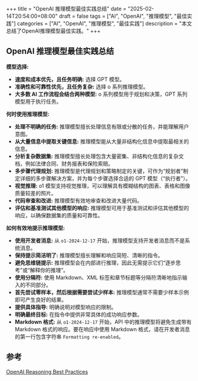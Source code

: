 +++
title = "OpenAI 推理模型最佳实践总结"
date = "2025-02-14T20:54:00+08:00"
draft = false
tags = ["AI", "OpenAI", "推理模型", "最佳实践"]
categories = ["AI", "OpenAI", "推理模型", "最佳实践"]
description = "本文总结了OpenAI推理模型最佳实践。"
+++


## OpenAI 推理模型最佳实践总结  

**模型选择:**

* **速度和成本优先，且任务明确:** 选择 GPT 模型。
* **准确性和可靠性优先，且任务复杂:** 选择 o 系列推理模型。
* **大多数 AI 工作流程会结合两种模型:** o 系列模型用于规划和决策，GPT 系列模型用于执行任务。

**何时使用推理模型:**

* **处理不明确的任务:**  推理模型擅长处理信息有限或分散的任务，并能理解用户意图。
* **从大量信息中提取关键信息:**  推理模型能从大量非结构化信息中提取最相关的信息。
* **分析复杂数据集:** 推理模型擅长处理包含大量密集、非结构化信息的复杂文档，例如法律合同、财务报表和保险索赔。
* **多步骤代理规划:** 推理模型是代理规划和策略制定的关键，可作为“规划者”制定详细的多步骤解决方案，并为每个步骤选择合适的 GPT 模型（“执行者”）。
* **视觉推理:** o1 模型支持视觉推理，可以理解具有模糊结构的图表、表格和图像质量较差的照片。
* **代码审查和改进:** 推理模型有效地审查和改进大量代码。
* **评估和基准测试其他模型的响应:** 推理模型可用于基准测试和评估其他模型的响应，以确保数据集的质量和可靠性。

**如何有效地提示推理模型:**

* **使用开发者消息:**  从 `o1-2024-12-17` 开始，推理模型支持开发者消息而不是系统消息。
* **保持提示简洁明了:**  推理模型擅长理解和响应简短、清晰的指令。
* **避免思维链提示:**  推理模型会在内部进行推理，因此无需提示它们“逐步思考”或“解释你的推理”。
* **使用分隔符:**  使用 Markdown、XML 标签和章节标题等分隔符清晰地指示输入的不同部分。
* **首先尝试零样本，然后根据需要尝试少样本:**  推理模型通常不需要少样本示例即可产生良好的结果。
* **提供具体指导:**  明确说明对模型响应的限制。
* **明确最终目标:**  在指令中提供非常具体的成功响应参数。
* **Markdown 格式:** 从 `o1-2024-12-17` 开始，API 中的推理模型将避免生成带有 Markdown 格式的响应。要在响应中使用 Markdown 格式，请在开发者消息的第一行包含字符串 `Formatting re-enabled`。

## 参考

[OpenAI Reasoning Best Practices](https://platform.openai.com/docs/guides/reasoning-best-practices)
